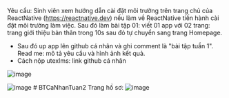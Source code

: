 Yêu cầu: Sinh viên xem hướng dẫn cài đặt môi trường trên trang chủ của ReactNative (https://reactnative.dev) nếu làm về ReactNative tiến hành cài đặt môi trường làm việc.
Sau đó làm bài tập 01: viết 01 app với 02 trang: trang giới thiệu bản thân trong 10s sau đó tự chuyển sang trang Homepage.
- Sau đó up app lên github cá nhân và ghi comment là "bài tập tuần 1". Read me: mô tả yêu cầu và hình ảnh kết quả.
- Cách nộp utexlms:  link github cá nhân

![image](https://github.com/user-attachments/assets/932c9f0f-25fe-4748-af24-65149a7ee082)

![image](https://github.com/user-attachments/assets/7e1b5673-eb11-432c-b73f-11afadb1aaca)
#   B T C a N h a n T u a n 2 
 
Trang hồ sơ:
![image](https://github.com/user-attachments/assets/430b58ec-8e0a-4f8e-92df-ffafd48c7ab1)

 
